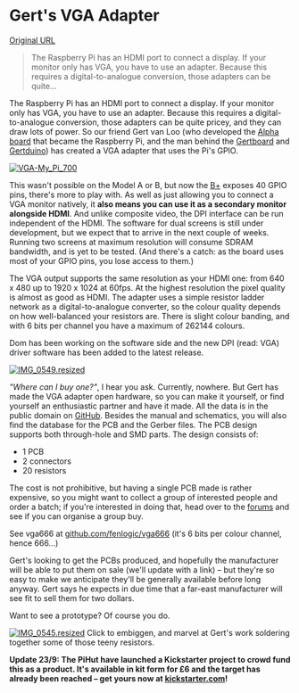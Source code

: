 # Gert's VGA Adapter

[Original URL](https://www.raspberrypi.org/blog/gert-vga-adapter/)

> The Raspberry Pi has an HDMI port to connect a display. If your monitor only has VGA, you have to use an adapter. Because this requires a digital-to-analogue conversion, those adapters can be quite...

The Raspberry Pi has an HDMI port to connect a display. If your monitor only has VGA, you have to use an adapter. Because this requires a digital-to-analogue conversion, those adapters can be quite pricey, and they can draw lots of power. So our friend Gert van Loo (who developed the [Alpha board](http://www.raspberrypi.org/alpha-boards-in-manufacture/) that became the Raspberry Pi, and the man behind the [Gertboard](http://uk.farnell.com/gertboard/gertboard/assembled-gertboard-for-raspberry/dp/2250034) and [Gertduino](http://www.element14.com/community/docs/DOC-64326/l/gertduino-add-on-board-for-raspberry-pi)) has created a VGA adapter that uses the Pi's GPIO.

[![VGA-My_Pi_700](https://www.raspberrypi.org/wp-content/uploads/2014/09/VGA-My_Pi_700-500x310.jpg)](https://www.raspberrypi.org/wp-content/uploads/2014/09/VGA-My_Pi_700.jpg)

This wasn't possible on the Model A or B, but now the [B+](http://www.raspberrypi.org/introducing-raspberry-pi-model-b-plus/ "New product launch! Introducing Raspberry Pi Model B+") exposes 40 GPIO pins, there's more to play with. As well as just allowing you to connect a VGA monitor natively, it **also means you can use it as a secondary monitor alongside HDMI**. And unlike composite video, the DPI interface can be run independent of the HDMI. The software for dual screens is still under development, but we expect that to arrive in the next couple of weeks. Running two screens at maximum resolution will consume SDRAM bandwidth, and is yet to be tested. (And there's a catch: as the board uses most of your GPIO pins, you lose access to them.)

The VGA output supports the same resolution as your HDMI one: from 640 x 480 up to 1920 x 1024 at 60fps. At the highest resolution the pixel quality is almost as good as HDMI. The adapter uses a simple resistor ladder network as a digital-to-analogue converter, so the colour quality depends on how well-balanced your resistors are. There is slight colour banding, and with 6 bits per channel you have a maximum of 262144 colours.

Dom has been working on the software side and the new DPI (read: VGA) driver software has been added to the latest release.

[![IMG_0549.resized](https://www.raspberrypi.org/wp-content/uploads/2014/09/IMG_0549.resized-500x333.jpg)](https://www.raspberrypi.org/wp-content/uploads/2014/09/IMG_0549.resized.jpg)

_"Where can I buy one?"_, I hear you ask. Currently, nowhere. But Gert has made the VGA adapter open hardware, so you can make it yourself, or find yourself an enthusiastic partner and have it made. All the data is in the public domain on [GitHub](https://github.com/fenlogic/vga666). Besides the manual and schematics, you will also find the database for the PCB and the Gerber files. The PCB design supports both through-hole and SMD parts. The design consists of:

- 1 PCB
- 2 connectors
- 20 resistors

The cost is not prohibitive, but having a single PCB made is rather expensive, so you might want to collect a group of interested people and order a batch; if you're interested in doing that, head over to the [forums](http://www.raspberrypi.org/forums/) and see if you can organise a group buy.

See vga666 at [github.com/fenlogic/vga666](https://github.com/fenlogic/vga666) (it's 6 bits per colour channel, hence 666...)

Gert's looking to get the PCBs produced, and hopefully the manufacturer will be able to put them on sale (we'll update with a link) – but they're so easy to make we anticipate they'll be generally available before long anyway. Gert says he expects in due time that a far-east manufacturer will see fit to sell them for two dollars.

Want to see a prototype? Of course you do.

[![IMG_0545.resized](https://www.raspberrypi.org/wp-content/uploads/2014/09/IMG_0545.resized-500x333.jpg)](https://www.raspberrypi.org/wp-content/uploads/2014/09/IMG_0545.resized.jpg) Click to embiggen, and marvel at Gert's work soldering together some of those teeny resistors.

**Update 23/9: The PiHut have launched a Kickstarter project to crowd fund this as a product. It's available in kit form for £6 and the target has already been reached – get yours now at [kickstarter.com](https://www.kickstarter.com/projects/pisupply/gert-vga-666-kit-hardware-vga-for-raspberry-pi)!**
